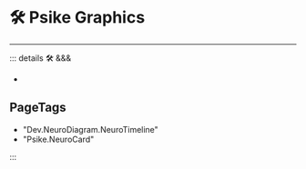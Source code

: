 # 🛠 Psike Graphics

---

<!-- =================================================== -->
<!-- =================================================== -->
<!-- =================================================== -->
<!-- =================================================== -->
<!-- =================================================== -->
::: details 🛠 &&&

-

<h2>PageTags</h2>

- "Dev.NeuroDiagram.NeuroTimeline"
- "Psike.NeuroCard"

:::
